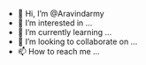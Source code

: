 - 👋 Hi, I’m @Aravindarmy
- 👀 I’m interested in ...
- 🌱 I’m currently learning ...
- 💞️ I’m looking to collaborate on ...
- 📫 How to reach me ...

<!---
Aravindarmy/Aravindarmy is a ✨ special ✨ repository because its `README.md` (this file) appears on your GitHub profile.
You can click the Preview link to take a look at your changes.
--->
